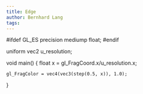 ```yaml
---
title: Edge
author: Bernhard Lang
tags:
---
```

#ifdef GL_ES
precision mediump float;
#endif

uniform vec2 u_resolution;

void main() {
    float x = gl_FragCoord.x/u_resolution.x;

    gl_FragColor = vec4(vec3(step(0.5, x)), 1.0);
}
